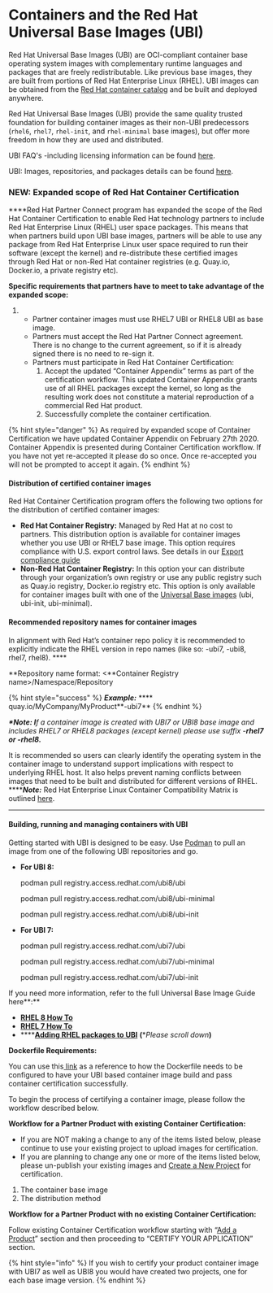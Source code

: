 # Containers and the Red Hat Universal Base Images \(UBI\)

Red Hat Universal Base Images \(UBI\) are OCI-compliant container base operating system images with complementary runtime languages and packages that are freely redistributable. Like previous base images, they are built from portions of Red Hat Enterprise Linux \(RHEL\). UBI images can be obtained from the [Red Hat container catalog](https://access.redhat.com/containers/#/product/5c180b28bed8bd75a2c29a63) and be built and deployed anywhere.

Red Hat Universal Base Images \(UBI\)  provide the same quality trusted foundation for building container images as their non-UBI predecessors \(`rhel6`, `rhel7`, `rhel-init`, and `rhel-minimal` base images\), but offer more freedom in how they are used and distributed.

UBI FAQ's -including licensing information can be found [here](https://developers.redhat.com/articles/ubi-faq/?redirect_fragment=resources#error=login_required&state=e8bb7295-2fb7-40dc-8716-35b5a6324c22).

UBI: Images, repositories, and packages details can be found [here](https://access.redhat.com/articles/4238681).

### **NEW: Expanded scope of Red Hat Container Certification** 

**‌**Red Hat Partner Connect program has expanded the scope of the Red Hat Container Certification to enable Red Hat technology partners to include Red Hat Enterprise Linux \(RHEL\) user space packages. This means that when partners build upon UBI base images, partners will be able to use any package from Red Hat Enterprise Linux user space required to run their software \(except the kernel\) and  re-distribute these certified images through Red Hat or non-Red Hat container registries \(e.g. Quay.io, Docker.io, a private registry  etc\).

**Specific requirements that partners have to meet to take advantage of the expanded scope:**

1. * Partner container images must use RHEL7 UBI or RHEL8 UBI as base image. 
   * Partners must accept the Red Hat Partner Connect agreement. There is no change to the current agreement, so if it is already signed there is no need to re-sign it.
   * Partners must participate in Red Hat Container Certification:
     1. Accept the updated “Container Appendix” terms as part of the certification workflow. This updated Container Appendix grants use of all RHEL packages except the kernel, so long as the resulting work does not constitute a material reproduction of a commercial Red Hat product.
     2. Successfully complete the container certification.

{% hint style="danger" %}
As required by expanded scope of Container Certification we have updated Container Appendix on February 27th 2020. Container Appendix is presented during Container Certification workflow. If you have not yet re-accepted it please do so once. Once re-accepted you will not be prompted to accept it again.
{% endhint %}

#### **Distribution of certified container images**

Red Hat Container Certification program offers the following two options for the distribution of certified container images:

* **Red Hat Container Registry:**  Managed by Red Hat at no cost to partners.  This distribution option is available for container images whether you use UBI or  RHEL7 base image. This option requires compliance with U.S. export control laws. See details in our [Export compliance guide](https://redhat-connect.gitbook.io/partner-guide-for-red-hat-openshift-and-container/initial-on-boarding/export-compliance)
* **Non-Red Hat Container Registry:** In this option your can distribute through your organization’s own registry or use any public registry such as Quay.io registry, Docker.io registry etc. This option is only available for container images built with one of the [Universal Base images](https://access.redhat.com/articles/4238681) \(ubi, ubi-init, ubi-minimal\). 

#### **Recommended repository names for container images**

In alignment with Red Hat’s container repo policy it is recommended to explicitly indicate the RHEL version in repo names \(like so: -ubi7, -ubi8, rhel7, rhel8\).  ****

 **Repository name format: &lt;**Container Registry name&gt;/Namespace/Repository

{% hint style="success" %}
_**Example:**_   **** quay.io/MyCompany/MyProduct**-ubi7**
{% endhint %}

_**\*Note: I**f a container image is created with UBI7 or UBI8 base image and includes RHEL7 or RHEL8 packages \(except kernel\) please use suffix -**rhel7 or -rhel8.**_

It is recommended so users can clearly identify the operating system in the container image to understand support implications with respect to underlying RHEL host. It also helps prevent naming conflicts between images that need to be built and distributed for different versions of RHEL.  
****_**Note:**_ Red Hat Enterprise Linux Container Compatibility Matrix is outlined [here](https://access.redhat.com/support/policy/rhel-container-compatibility).  
****

#### **Building, running and managing containers with UBI**

Getting started with UBI is designed to be easy. Use [Podman](https://developers.redhat.com/blog/2018/08/29/intro-to-podman/) to pull an image from one of the following UBI repositories and go.

* **For UBI 8:**

  podman pull registry.access.redhat.com/ubi8/ubi

  podman pull registry.access.redhat.com/ubi8/ubi-minimal

  podman pull registry.access.redhat.com/ubi8/ubi-init

* **For UBI 7:**

  podman pull registry.access.redhat.com/ubi7/ubi

  podman pull registry.access.redhat.com/ubi7/ubi-minimal

  podman pull registry.access.redhat.com/ubi7/ubi-init

If you need more information, refer to the full Universal Base Image Guide here**:**

* [**RHEL 8 How To**](https://access.redhat.com/documentation/en-us/red_hat_enterprise_linux/8/html-single/building_running_and_managing_containers/index?lb_target=stage#using_red_hat_universal_base_images_standard_minimal_and_runtimes)
* [**RHEL 7 How To**](https://access.redhat.com/documentation/en-us/red_hat_enterprise_linux_atomic_host/7/html-single/getting_started_with_containers/index#using_red_hat_universal_base_images_standard_minimal_and_runtimes)
* \*\*\*\*[**Adding RHEL packages to UBI**](https://app.gitbook.com/@redhat-connect/s/best-practices-guide/base-image) **\(**\*_Please scroll down_**\)**

**Dockerfile Requirements:**

You can use this[ link](https://github.com/RHC4TP/starter/tree/master/Container%20Zone) as a reference to how the Dockerfile needs to be configured to have your UBI based container image build and pass container certification successfully.

To begin the process of certifying a container image, please follow the workflow described below.

**Workflow for a Partner Product with existing Container Certification:**

* If you are NOT making a change to any of the items listed below, please continue to use your existing project to upload images for certification. 
* If you are planning to change any one or more of the items listed below, please un-publish your existing images and [Create a New Project](https://redhat-connect.gitbook.io/partner-guide-for-red-hat-openshift-and-container/certify-your-application/create-a-container-project) for certification. 

1. The container base image  
2. The distribution method  

**Workflow for a Partner Product with no existing Container Certification:**

Follow existing Container Certification workflow starting with “[Add a Product](https://redhat-connect.gitbook.io/partner-guide-for-red-hat-openshift-and-container/program-on-boarding/add-a-product)” section and then proceeding to “CERTIFY YOUR APPLICATION” section.

{% hint style="info" %}
If you wish to certify your product container image with UBI7 as well as UBI8 you would have created two projects, one for each base image version.
{% endhint %}

